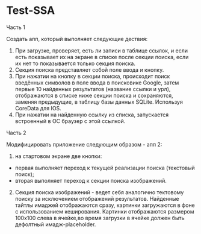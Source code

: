 Test-SSA
========

Часть 1

Создать апп, который выполняет следующие дествия:

1. При загрузке, проверяет, есть ли записи в таблице ссылок, и если есть показывает их на экране в списке после секции поиска, если их нет то показывается только секция поиска.
2. Секция поиска представляет собой поле ввода и кнопку.
3. При нажатии на кнопку в секции поиска, происходит поиск введённых символов в поле ввода в поисковике Google, затем первые 10 найденных результатов (название ссылки и урл), отображаются в списке ниже секции поиска и сохраняются, заменяя предыдущие, в таблицу базы данных SQLite. Используя CoreData для IOS.
4. При нажатии на найденную ссылку из списка, запускается встроенный в ОС браузер с этой ссылкой.

Часть 2

Модифицировать приложение следующим образом - апп 2:

1. на стартовом экране две кнопки:
- первая выполняет переход к текущей реализации поиска (текстовый поиск);
- вторая выполняет переход к секции поиска изображений.

2. Секция поиска изображений - ведет себя аналогично тектовому поиску за исключением отображений результатов. Найденные тайтлы имаджей отображаются сразу, картинки загружаются в фоне с использованием кеширования. Картинки отображаются размером 100х100 слева в ячейке,во время загрузки в ячейке должен быть дефолтный имадж-placeholder.

